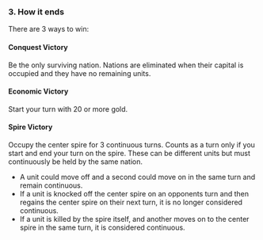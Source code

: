### 3. How it ends

There are 3 ways to win:

#### Conquest Victory
Be the only surviving nation. Nations are eliminated when their capital is occupied and they have no remaining units.
#### Economic Victory
Start your turn with 20 or more gold.
#### Spire Victory
Occupy the center spire for 3 continuous turns. Counts as a turn only if you start and end your turn on the spire. These can be different units but must continuously be held by the same nation.
  - A unit could move off and a second could move on in the same turn and remain continuous.
  - If a unit is knocked off the center spire on an opponents turn and then regains the center spire on their next turn, it is no longer considered continuous.
  - If a unit is killed by the spire itself, and another moves on to the center spire in the same turn, it is considered continuous.